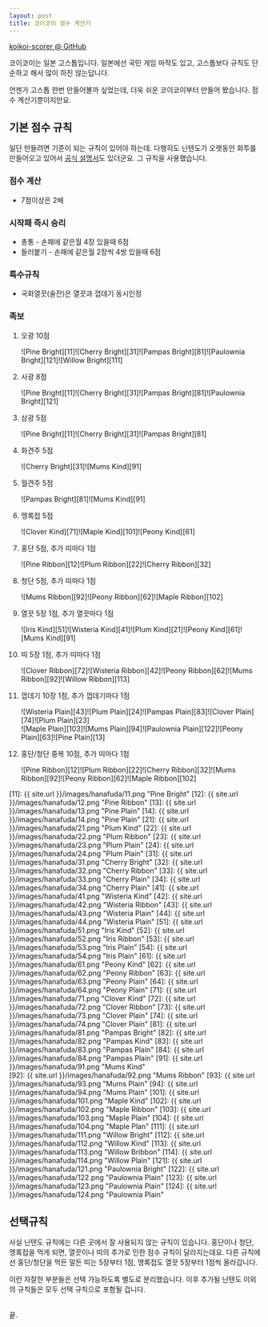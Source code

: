 ```yaml
---
layout: post
title: 코이코이 점수 계산기
---
```

[koikoi-scorer @ GitHub][github]

코이코이는 일본 고스톱입니다. 
일본에선 국민 게임 마작도 있고, 고스톱보다 규칙도 단순하고 해서 많이 하진 않는답니다.

언젠가 고스톱 한번 만들어볼까 싶었는데, 더욱 쉬운 코이코이부터 만들어 봤습니다. 
점수 계산기뿐이지만요.

[github]: https://github.com/sidsryu/koikoi-scorer


## 기본 점수 규칙

일단 만들려면 기준이 되는 규칙이 있어야 하는데. 
다행히도 닌텐도가 오랫동안 화투를 만들어오고 있어서 [공식 설명서][nintendo]도 있더군요.
그 규칙을 사용했습니다.

[nintendo]: https://www.nintendo.co.jp/n09/hana-kabu_games/

### 점수 계산 

- 7점이상은 2배

### 시작패 즉시 승리

- 총통 - 손패에 같은월 4장 있을때 6점
- 들러붙기 - 손패에 같은월 2장씩 4쌍 있을때 6점

### 특수규칙

- 국화열끗(술잔)은 열끗과 껍데기 동시인정

### 족보

1. 오광 10점

    ![Pine Bright][11]![Cherry Bright][31]![Pampas Bright][81]![Paulownia Bright][121]![Willow Bright][111]

2. 사광 8점

    ![Pine Bright][11]![Cherry Bright][31]![Pampas Bright][81]![Paulownia Bright][121]

3. 삼광 5점

    ![Pine Bright][11]![Cherry Bright][31]![Pampas Bright][81]

4. 화견주 5점

    ![Cherry Bright][31]![Mums Kind][91]

5. 월견주 5점

    ![Pampas Bright][81]![Mums Kind][91]

6. 맹록접 5점

    ![Clover Kind][71]![Maple Kind][101]![Peony Kind][61]

7. 홍단 5점, 추가 띠마다 1점

    ![Pine Ribbon][12]![Plum Ribbon][22]![Cherry Ribbon][32]

8. 청단 5점, 추가 띠마다 1점

    ![Mums Ribbon][92]![Peony Ribbon][62]![Maple Ribbon][102]

9. 열끗 5장 1점, 추가 열끗마다 1점

    ![Iris Kind][51]![Wisteria Kind][41]![Plum Kind][21]![Peony Kind][61]![Mums Kind][91]

10. 띠 5장 1점, 추가 띠마다 1점

    ![Clover Ribbon][72]![Wisteria Ribbon][42]![Peony Ribbon][62]![Mums Ribbon][92]![Willow Ribbon][113]

11. 껍데기 10장 1점, 추가 껍데기마다 1점

    ![Wisteria Plain][43]![Plum Plain][24]![Pampas Plain][83]![Clover Plain][74]![Plum Plain][23]  
    ![Maple Plain][103]![Mums Plain][94]![Paulownia Plain][122]![Peony Plain][63]![Pine Plain][13]

12. 홍단/청단 중복 10점, 추가 띠마다 1점

    ![Pine Ribbon][12]![Plum Ribbon][22]![Cherry Ribbon][32]![Mums Ribbon][92]![Peony Ribbon][62]![Maple Ribbon][102]

[11]: {{ site.url }}/images/hanafuda/11.png "Pine Bright"
[12]: {{ site.url }}/images/hanafuda/12.png "Pine Ribbon"
[13]: {{ site.url }}/images/hanafuda/13.png "Pine Plain"
[14]: {{ site.url }}/images/hanafuda/14.png "Pine Plain"
[21]: {{ site.url }}/images/hanafuda/21.png "Plum Kind"
[22]: {{ site.url }}/images/hanafuda/22.png "Plum Ribbon"
[23]: {{ site.url }}/images/hanafuda/23.png "Plum Plain"
[24]: {{ site.url }}/images/hanafuda/24.png "Plum Plain"
[31]: {{ site.url }}/images/hanafuda/31.png "Cherry Bright" 
[32]: {{ site.url }}/images/hanafuda/32.png "Cherry Ribbon"
[33]: {{ site.url }}/images/hanafuda/33.png "Cherry Plain"
[34]: {{ site.url }}/images/hanafuda/34.png "Cherry Plain"
[41]: {{ site.url }}/images/hanafuda/41.png "Wisteria Kind"
[42]: {{ site.url }}/images/hanafuda/42.png "Wisteria Ribbon"
[43]: {{ site.url }}/images/hanafuda/43.png "Wisteria Plain"
[44]: {{ site.url }}/images/hanafuda/44.png "Wisteria Plain"
[51]: {{ site.url }}/images/hanafuda/51.png "Iris Kind"
[52]: {{ site.url }}/images/hanafuda/52.png "Iris Ribbon"
[53]: {{ site.url }}/images/hanafuda/53.png "Iris Plain"
[54]: {{ site.url }}/images/hanafuda/54.png "Iris Plain"
[61]: {{ site.url }}/images/hanafuda/61.png "Peony Kind"
[62]: {{ site.url }}/images/hanafuda/62.png "Peony Ribbon"
[63]: {{ site.url }}/images/hanafuda/63.png "Peony Plain"
[64]: {{ site.url }}/images/hanafuda/64.png "Peony Plain"
[71]: {{ site.url }}/images/hanafuda/71.png "Clover Kind"
[72]: {{ site.url }}/images/hanafuda/72.png "Clover Ribbon"
[73]: {{ site.url }}/images/hanafuda/73.png "Clover Plain"
[74]: {{ site.url }}/images/hanafuda/74.png "Clover Plain"
[81]: {{ site.url }}/images/hanafuda/81.png "Pampas Bright"
[82]: {{ site.url }}/images/hanafuda/82.png "Pampas Kind"
[83]: {{ site.url }}/images/hanafuda/83.png "Pampas Plain"
[84]: {{ site.url }}/images/hanafuda/84.png "Pampas Plain"
[91]: {{ site.url }}/images/hanafuda/91.png "Mums Kind"  
[92]: {{ site.url }}/images/hanafuda/92.png "Mums Ribbon" 
[93]: {{ site.url }}/images/hanafuda/93.png "Mums Plain"
[94]: {{ site.url }}/images/hanafuda/94.png "Mums Plain"
[101]: {{ site.url }}/images/hanafuda/101.png "Maple Kind"
[102]: {{ site.url }}/images/hanafuda/102.png "Maple Ribbon"
[103]: {{ site.url }}/images/hanafuda/103.png "Maple Plain"
[104]: {{ site.url }}/images/hanafuda/104.png "Maple Plan"
[111]: {{ site.url }}/images/hanafuda/111.png "Willow Bright"
[112]: {{ site.url }}/images/hanafuda/112.png "Willow Kind"
[113]: {{ site.url }}/images/hanafuda/113.png "Willow Bribbon"
[114]: {{ site.url }}/images/hanafuda/114.png "Willow Plain"
[121]: {{ site.url }}/images/hanafuda/121.png "Paulownia Bright"
[122]: {{ site.url }}/images/hanafuda/122.png "Paulownia Plain"
[123]: {{ site.url }}/images/hanafuda/123.png "Paulownia Plain"
[124]: {{ site.url }}/images/hanafuda/124.png "Paulownia Plain"


## 선택규칙

사실 닌텐도 규칙에는 다른 곳에서 잘 사용되지 않는 규칙이 있습니다. 
홍단이나 청단, 맹록접을 먹게 되면, 열끗이나 띠의 추가로 인한 점수 규칙이 달라지는데요.
다른 규칙에선 홍단/청단을 먹든 말든 띠는 5장부터 1점, 맹록접도 열끗 5장부터 1점씩 올라갑니다.

이런 자잘한 부분들은 선택 가능하도록 별도로 분리했습니다.
이후 추가될 닌텐도 이외의 규칙들은 모두 선택 규칙으로 포함될 겁니다.


<br>끝.
